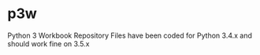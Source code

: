 # p3w
Python 3 Workbook Repository
Files have been coded for Python 3.4.x and should work fine on 3.5.x
